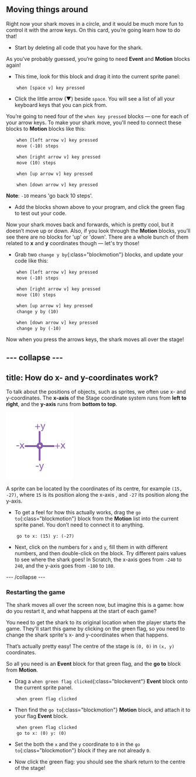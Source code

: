 ## Moving things around

Right now your shark moves in a circle, and it would be much more fun to control it with the arrow keys. On this card, you’re going learn how to do that!

+ Start by deleting all code that you have for the shark.

As you’ve probably guessed, you’re going to need **Event** and **Motion** blocks again!

+ This time, look for this block and drag it into the current sprite panel:

```blocks
    when [space v] key pressed
```

+ Click the little arrow (▼) beside `space`. You will see a list of all your keyboard keys that you can pick from. 

You’re going to need four of the `when key pressed` blocks — one for each of your arrow keys. To make your shark move, you'll need to connect these blocks to **Motion** blocks like this:

```blocks
    when [left arrow v] key pressed
    move (-10) steps
```

```blocks
    when [right arrow v] key pressed
    move (10) steps
```

```blocks
    when [up arrow v] key pressed
```

```blocks
    when [down arrow v] key pressed
```

**Note**: `-10` means 'go back 10 steps'.

+ Add the blocks shown above to your program, and click the green flag to test out your code.

Now your shark moves back and forwards, which is pretty cool, but it doesn’t move up or down. Also, if you look through the **Motion** blocks, you’ll see there are no blocks for 'up' or 'down'. There are a whole bunch of them related to **x** and **y** coordinates though — let's try those!

+ Grab two `change y by`{:class="blockmotion"} blocks, and update your code like this: 

```blocks
    when [left arrow v] key pressed
    move (-10) steps
```

```blocks
    when [right arrow v] key pressed
    move (10) steps
```

```blocks
    when [up arrow v] key pressed
    change y by (10)
```

```blocks
    when [down arrow v] key pressed
    change y by (-10)
```

Now when you press the arrows keys, the shark moves all over the stage!

## \--- collapse \---

## title: How do x- and y-coordinates work?

To talk about the positions of objects, such as sprites, we often use x- and y-coordinates. The **x-axis** of the Stage coordinate system runs from **left to right**, and the **y-axis** runs from **bottom to top**.

![](images/moving3.png)

A sprite can be located by the coordinates of its centre, for example `(15, -27)`, where `15` is its position along the x-axis , and `-27` its position along the y-axis.

+ To get a feel for how this actually works, drag the `go to`{:class="blockmotion"} block from the **Motion** list into the current sprite panel. You don’t need to connect it to anything. 

```blocks
    go to x: (15) y: (-27)
```

+ Next, click on the numbers for `x` and `y`, fill them in with different numbers, and then double-click on the block. Try different pairs values to see where the shark goes! In Scratch, the x-axis goes from `-240` to `240`, and the y-axis goes from `-180` to `180`.

\--- /collapse \---

### Restarting the game

The shark moves all over the screen now, but imagine this is a game: how do you restart it, and what happens at the start of each game?

You need to get the shark to its original location when the player starts the game. They'll start this game by clicking on the green flag, so you need to change the shark sprite's x- and y-coordinates when that happens.

That’s actually pretty easy! The centre of the stage is `(0, 0)` in `(x, y)` coordinates.

So all you need is an **Event** block for that green flag, and the **go to** block from **Motion**.

+ Drag a `when green flag clicked`{:class="blockevent"} **Event** block onto the current sprite panel.

```blocks
    when green flag clicked
```

+ Then find the `go to`{:class="blockmotion"} **Motion** block, and attach it to your flag **Event** block.

```blocks
    when green flag clicked
    go to x: (0) y: (0)
```

+ Set the both the `x` and the `y` coordinate to `0` in the `go to`{:class="blockmotion"} block if they are not already `0`.

+ Now click the green flag: you should see the shark return to the centre of the stage!